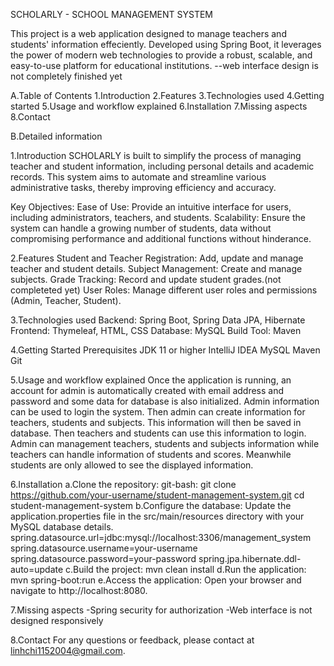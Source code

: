 SCHOLARLY - SCHOOL MANAGEMENT SYSTEM


This project is a web application designed to manage teachers and students' information effeciently. Developed using Spring Boot, it leverages the power of modern web technologies to provide a robust, scalable, and easy-to-use platform for educational institutions.
--web interface design is not completely finished yet

A.Table of Contents
1.Introduction
2.Features
3.Technologies used
4.Getting started
5.Usage and workflow explained
6.Installation
7.Missing aspects
8.Contact


B.Detailed information

1.Introduction
  SCHOLARLY is built to simplify the process of managing teacher and student information, including personal details and academic records. This system aims to automate and streamline various administrative tasks, thereby improving efficiency and accuracy.

  Key Objectives:
  Ease of Use: Provide an intuitive interface for users, including administrators, teachers, and students.
  Scalability: Ensure the system can handle a growing number of students, data without compromising performance and additional functions without hinderance.

2.Features
  Student and Teacher Registration: Add, update and manage teacher and student details.
  Subject Management: Create and manage subjects.
  Grade Tracking: Record and update student grades.(not completeted yet)
  User Roles: Manage different user roles and permissions (Admin, Teacher, Student).

3.Technologies used
  Backend: Spring Boot, Spring Data JPA, Hibernate
  Frontend: Thymeleaf, HTML, CSS
  Database: MySQL
  Build Tool: Maven

4.Getting Started
  Prerequisites
  JDK 11 or higher
  IntelliJ IDEA
  MySQL
  Maven
  Git

5.Usage and workflow explained
Once the application is running, an account for admin is automatically created with email address and password and some data for database is also initialized. Admin information can be used to login the system. Then admin can create information for teachers, students and subjects. This information will then be saved in database. Then teachers and students can use this information to login.
Admin can management teachers, students and subjects information while teachers can handle information of students and scores. Meanwhile students are only allowed to see the displayed information.


6.Installation
  a.Clone the repository:
    git-bash:
    git clone https://github.com/your-username/student-management-system.git
    cd student-management-system
  b.Configure the database:
    Update the application.properties file in the src/main/resources directory with your MySQL database details.
      spring.datasource.url=jdbc:mysql://localhost:3306/management_system
      spring.datasource.username=your-username
      spring.datasource.password=your-password
      spring.jpa.hibernate.ddl-auto=update
  c.Build the project:
      mvn clean install
  d.Run the application:
    mvn spring-boot:run
  e.Access the application:
    Open your browser and navigate to http://localhost:8080.

7.Missing aspects
  -Spring security for authorization
  -Web interface is not designed responsively

8.Contact
For any questions or feedback, please contact at linhchi1152004@gmail.com.
  






